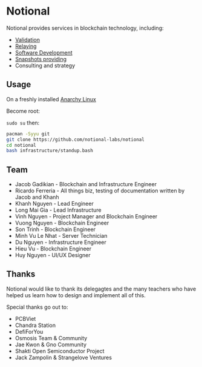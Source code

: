 # Notional
Notional provides services in blockchain technology, including:

* [Validation](./validation)
* [Relaying](./relaying)
* [Software Development](./development)
* [Snapshots providing](https://snapshot.notional.ventures/)
* Consulting and strategy

## Usage
On a freshly installed [Anarchy Linux](https://anarchyinstaller.gitlab.io/) 

Become root: 

`sudo su` then:

```bash
pacman -Syyu git
git clone https://github.com/notional-labs/notional
cd notional
bash infrastructure/standup.bash
```


## Team
* Jacob Gadikian - Blockchain and Infrastructure Engineer
* Ricardo Ferreria - All things biz, testing of documentation written by Jacob and Khanh
* Khanh Nguyen - Lead Engineer
* Long Mai Gia - Lead Infrastructure
* Vinh Nguyen - Project Manager and Blockchain Engineer
* Vuong Nguyen - Blockchain Engineer
* Son Trinh - Blockchain Engineer
* Minh Vu Le Nhat - Server Technician
* Du Nguyen - Infrastructure Engineer
* Hieu Vu - Blockchain Engineer
* Huy Nguyen - UI/UX Designer

## Thanks
Notional would like to thank its delegagtes and the many teachers who have helped us learn how to design and implement all of this.

Special thanks go out to:

* PCBViet
* Chandra Station
* DefiForYou
* Osmosis Team & Community
* Jae Kwon & Gno Community
* Shakti Open Semiconductor Project
* Jack Zampolin & Strangelove Ventures
